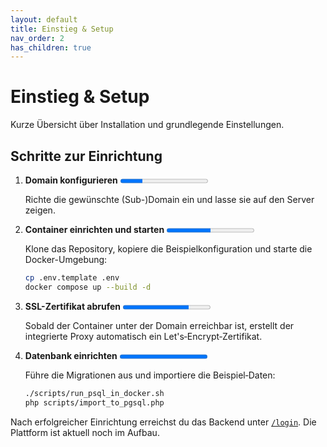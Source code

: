 ```yaml
---
layout: default
title: Einstieg & Setup
nav_order: 2
has_children: true
---
```


# Einstieg & Setup

Kurze Übersicht über Installation und grundlegende Einstellungen.

## Schritte zur Einrichtung

1. **Domain konfigurieren**
   <progress value="1" max="4"></progress>
   
   Richte die gewünschte (Sub-)Domain ein und lasse sie auf den Server zeigen.

2. **Container einrichten und starten**
   <progress value="2" max="4"></progress>

   Klone das Repository, kopiere die Beispielkonfiguration und starte die Docker-Umgebung:
   ```bash
   cp .env.template .env
   docker compose up --build -d
   ```

3. **SSL-Zertifikat abrufen**
   <progress value="3" max="4"></progress>

   Sobald der Container unter der Domain erreichbar ist, erstellt der integrierte Proxy automatisch ein Let's‑Encrypt‑Zertifikat.

4. **Datenbank einrichten**
   <progress value="4" max="4"></progress>

   Führe die Migrationen aus und importiere die Beispiel‑Daten:
   ```bash
   ./scripts/run_psql_in_docker.sh
   php scripts/import_to_pgsql.php
   ```

Nach erfolgreicher Einrichtung erreichst du das Backend unter [`/login`](https://deine-domain/login). Die Plattform ist aktuell noch im Aufbau.
